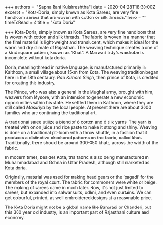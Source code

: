 +++
authors = ["Sapna Rani Kulshreshtha"]
date = 2020-04-28T18:30:00Z
excerpt = "Kota-Doria, simply known as Kota Sarees, are very fine handloom sarees that are woven with cotton or silk threads."
hero = ""
timeToRead = 4
title = "Kota Doria"

+++
Kota-Doria, simply known as Kota Sarees, are very fine handloom that is woven with cotton and silk threads. The fabric is woven in a manner that the final material is light-weight and translucent, which makes it ideal for the warm and dry climate of Rajasthan. The weaving technique creates a one of a kind square pattern, known as “Khat”. A Marwari lady’s wardrobe is incomplete without kota doria.

Doria, meaning thread in native language, is manufactured primarily in Kaithoon, a small village about 15km from Kota. The weaving tradition began here in the 18th centaury. _Rao Kishore Singh_, then prince of Kota, is credited for creating this industry.

The Prince, who was also a general in the Mughal army, brought with him, weavers from Mysore, with an intension to generate a new economic opportunities within his state.  He  settled them in Kaithoon, where they are still called _Masuriya_ by the local people. At present there are about 3000 families who are continuing the traditional art.

A traditional saree utilize a blend of 8 cotton and 6 silk yarns. The yarn is treated with onion juice and rice paste to make it strong and shiny.  Weaving is done on a traditional pit-loom with a throw shuttle, in a fashion that it produces a distinctive checkered patterns on the fabric, called khat. Traditionally, there should be around 300-350 khats, across the width of the fabric.

In modern times, besides Kota, this fabric is also being manufactured in Muhammadabad and Gohna in Uttar Pradesh, although still marketed as Kota doria.

 Originally,  material was used for making head gears or the ‘pagadi’ for the members of the royal court. The fabric for commoners were white or beige. The making of sarees came in much later. Now, it's not just limited to sarees,  but expanded into salwar suits, odhni, and even curtains. We can get colourful, printed, as well embroidered designs at a reasonable price.

The Kota Doria might not be a global name like Banarasi or Chanderi, but this 300 year old industry, is an important part of Rajasthani culture and economy.  